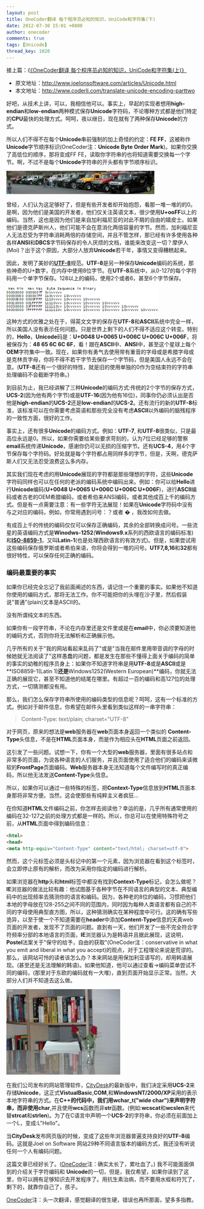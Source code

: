 ```yaml
---
layout: post
title: OneCoder翻译 每个程序员必知的知识，UniCode和字符集(下)
date: 2012-07-30 15:01 +0800
author: onecoder
comments: true
tags: [Unicode]
thread_key: 1020
---
```

接上篇：《<a href="http://www.coderli.com/translate-unicode-encoding-partone/" target="_blank">《OneCoder翻译 每个程序员必知的知识，UniCode和字符集(上)》</a>

- 原文地址：<a href="http://www.joelonsoftware.com/articles/Unicode.html" target="\_blank">http://www.joelonsoftware.com/articles/Unicode.html</a>
- 本文地址：<a href="http://www.coderli.com/translate-unicode-encoding-parttwo" target="\_blank">http://www.coderli.com/translate-unicode-encoding-parttwo</a>

好吧，从技术上讲，可以，我相信他可以。事实上，早起的实现者想用**high-endian**和**low-endian**两种模式保存**Unicode**字符码，不论哪种方式都是他们特定的**CPU**最快的处理方式。呵呵，夜以继日，现在就有了两种保存**Unicode**的方式。

所以人们不得不在每个**Unicode**串前强制的加上奇怪的约定：**FE FF**，这被称作**Unicode**字节顺序标识(OneCoder注：**Unicode Byte Order Mark**)。如果你交换了高低位的顺序，那将变成FF FE，读取你字符串的也将知道需要交换每一个字节。啊，不过不是每个**Unicode**字符串的开头都有字节顺序标识。

![](/images/post/unicode-two/hummers.webp)

曾经，人们认为这足够好了，但是有些开发者却开始抱怨，看那一堆一堆的的0。是啊，因为他们是美国的开发者，他们仅关注英语文本，很少使用**U+ooFF**以上的编码。当然，这也是因为他们是来自加利福尼亚的对此不屑的自由的嬉皮士。如果他们是德克萨斯州人，他们可能不会在意消化两倍容量的字节。然而，加利福尼亚人无法忍受为字符串消耗两倍的存储空间，并且不管怎样，那已经有许多使用各种各样**ANSI**和**DBCS**字节码保存的令人厌烦的文档，谁能来改变这一切？摩伊人(Moi)？出于这个原因，大部分人放弃**Unicode**若干年，事情又变得糟糕起来。

因此，发明了美妙的<a href="http://www.utf-8.com/" target="\_blank">**UTF-8**</a>规范。**UTF-8**是另一种保存**Unicode**编码的系统，那些神奇的U+数字，在内存中使用8位字节。在**UTF-8**系统中，从0-127的每个字符码用一个单字节保存。128以上的编码，使用2个或者6，甚至6个字节保存。

![](/images/post/unicode-two/utf8.png)

这种方式的优雅之处在于，得英文文字的保存在**UTF-8**和**ASCII**系统中完全一样，所以美国人没有表示任何问题。只是世界上剩下的人们不得不适应这个转变。特别的，**Hello**，**Unicode**码是：**U+0048 U+0065 U+006C U+006C U+006F**，将被保存为：**48 65 6C 6C 6F**，看！跟在**ASCII**中、**ANSI**中，甚至这个星球上每个**OEM**字符集中一致。现在，如果你有勇气去使用带有重音的字母或是希腊字母或是克林贡字母，你将不得不若干字节去保存一个字节码，但是美国人永远不会在意。(**UTF-8**还有一个很好的特性，就是旧的使用单独的0作为空结束符的字符串处理编码不会截断字符串。)

到目前为止，我已经讲解了三种**Unicode**的编码方式:传统的2个字节的保存方式，**UCS-2**(因为他有两个字节)或是**UTF-16**(因为他有16位)，同事你仍必须认出是否他是**high-endian**的**UCS-2**还是**low-endian**的**UCS-2**。还有流行的新的**UTF-8**标准，该标准可以在你需要考虑英语和那些完全没有考虑**ASCII**以外编码的脑残程序的一致性方面，很好的工作。

事实上，还有很多**Unicode**的编码方式。例如：**UTF-7**, 和**UTF-8**很类似，只是最高位永远是0。所以，如果你需要给某些要求苛刻的，认为7位已经足够的警察**email**系统传递**Unicode**，感谢你仍可以无损的压缩字节。还有**UCS-4**，用4个字节保存每个字符码。好处就是每个字符都占用同样多的字节，但是，天啊，德克萨斯人们又无法忍受浪费这么多内存。

其实我们现在考虑的用**Unicode**展现的字符都是那些理想的字符，这些**Unicode**字符码同样也可以在任何的老派的编码系统中编码出来。例如：你可以给**Hello**进行**Unicode**编码(**U+0048 U+0065 U+006C U+006C U+006F**)，进行**ASCII**编码或者古老的OEM希腊编码，或者希伯来ANSI编码，或者其他成百上千的编码方式。但是有一点需要注意：有一些字符无法展现！如果在**Unicode**字符码中没有与之对应的编码，例如，你常用遇到问号：？或者&nbsp;� ，我改如何去做。

有成百上千的传统的编码仅仅可以保存正确编码，其余的全部转换成问号。一些流星的英语编码方式是**Winodws-1252**(**Windows9.x**系列的西欧语言的编码标准)和<a href="http://www.htmlhelp.com/reference/charset/" target="\_blank">**ISO-8859-1**</a>，又叫**Latin-1**(也是处理西欧语言的有效方式)。但是，如果尝试用这些编码保存俄罗斯或者希伯来语，你将会得到一堆的问号。**UTF7,8,16**和**32**都有很好特性，可以保存任何正确的编码。

### 编码最重要的事实

如果你已经完全忘记了我前面阐述的东西，请记住一个重要的事实。如果他不知道你使用的编码方式，那将无法工作。你不可能把你的头埋在沙子里，然后假装说"普通"(plain)文本是ASCII的。

没有所谓纯文本的东西。

如果你有一段字符串，不论在内存里还是文件里或是在**email**中，你必须要知道他的编码方式，否则你将无法解析和正确展示他。

几乎所有的关于"我的网站看起来乱码了"或是"当我在邮件里用带音调的字母的时候她就无法阅读了"这样愚蠢的问题，都是发生在那些不懂得上面关于编码的简单的事实的幼稚的程序员身上：如果你不知道字符串是用**UTF-8**或是**ASCII**或是**ISO8859-1(Latin 1)**还是**Windows1252(Western European)**编码，你就无法正确的展现它，甚至不知道他的结尾在哪里。有超过一百的编码和高127位的处理方式，一切猜测都没有用。

那么，我们怎么保存字符串所使用的编码类型的信息呢？呵呵，这有一个标准的方式。例如对于邮件信息，你希望在邮件头里看到类似这样的一串字符串：
> Content-Type: text/plain; charset="UTF-8"

对于网页，原来的想法是**web**服务器在**web**页面本身返回一个类似的 **Content-Type**头信息，不是在**HTML**页面本身，而是作为相应头在**HTML**页面之前返回。

这引发了一些问题。试想一下，你有一个大型的**web**服务器，里面有很多站点和非常多的页面，为说各种语言的人们服务，并且页面使用了适合他们的编码来读微软的**FrontPage**页面编码。**Web**服务器本身无法知道每个文件编写时的真正编码，所以他无法发送**Content-Type**头信息。

所以，如果你可以通过一些特殊的标签，把**Context-Type**信息放到**HTML**页面本身那将非常方便。当然，这会使那些有纯粹主义者疯狂...

在你知道**HTML**文件编码之前，你怎样去阅读他？幸运的是，几乎所有通常使用的编码在32-127之前的处理方式都是一样的。所以，你总可以在使用特殊符号之前，从**HTML**页面中得到编码信息：

```html
<html>
<head>
<meta http-equiv="Content-Type" content="text/html; charset=utf-8">
```

然而，这个元标签必须是头标记中的第一个元素，因为浏览器在看到这个标签时，会立即停止原有的解析，而改为采用你指定的编码进行解析。

如果浏览器在**http**头和**html**标签中都没有找到**Context-Type**标记，会怎么做呢？**IE**浏览器的做法比较有趣：他试图基于各种字节在不同语言的典型的文本、典型编码中的出现频率去猜测你的语言和编码。因为，各种老的8位的编码，习惯把他们本地的字母放在128-255之间不同的范围内，同时因为每种人类语言都有自己的不同的字母使用典型直方图，所以，这种猜测确实在某种程度中可行。这的确有写些诡异，以至于使一个不知道需要在**header**中添加**Content-Type**信息的天真web页面的开发者，发现不了页面的问题。直到有一天，他们开发了一些不完全符合字符频率分部的本地语言的页面，**IE**浏览器认为是韩语并且据此展现，这说明，**Postel**法案关于"保守的给予，自由的获取"(OneCoder注：conservative in what you emit and liberal in what you accept)的观点，对于工程理论来说是荒谬的。那么，该网站可怜的读者该怎么办？本来网站是用保加利亚语写的，却用韩语展现。(甚至还是无法理解的韩语)。如果他知道，他可以通过查看->编码菜单尝试不同的编码，(那里对于东欧的编码就有一大堆)，直到页面开始显示正常。当然，大部分人们并不知道去这么做。

![](/images/post/unicode-two/rose.jpeg)

在我们公司发布的网站管理软件，<a href="http://www.fogcreek.com/CityDesk/" target="\_blank">CityDesk</a>的最新版中，我们决定采用**UCS-2**来存储**Unicode**，这正式**VistualBasic**,**COM**,和**WindowsNT/2000/XP**采用的表示本地字符串的方式。在**C++**的代码中，我们用**wchar_t("wide char")**来声明字符串，而非使用**char**,并且使用**wcs**函数而非**str**函数。(例如:**wcscat**和**wcslen**来代替**strcat**和**strlen**)。为了在C语言中声明一个**UCS-2**的字符串，你必须在前面加上一个L，变成:L"Hello"。

当**CityDesk**发布网页版的时候，变成了这些年浏览器普遍支持良好的**UTF-8**编码。这就是Joel on Software 网站29种不同语言版本的编码方式，我还没有听说任何一个人有编码问题。

这篇文章已经好长了。(<a href="http://www.coderli.com/" target="\_blank">OneCoder</a>注：确实太长了，累吐血了。) 我不可能面面俱到的介绍关于字符编码和 **Unicode**的一切，但是，我仅希望，如果你读到了这里，你可以拥有足够知识去开发程序了。用抗生素治病，而不要用水蛭和符咒了，剩下的，就靠你自己了，孩子。

<a href="http://www.coderli.com/" target="\_blank">OneCoder</a>注：头一次翻译，感觉翻译的很生硬，错误也再所那面，望多多指教。
